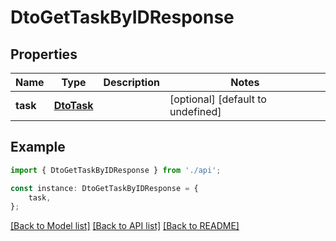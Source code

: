 # DtoGetTaskByIDResponse


## Properties

Name | Type | Description | Notes
------------ | ------------- | ------------- | -------------
**task** | [**DtoTask**](DtoTask.md) |  | [optional] [default to undefined]

## Example

```typescript
import { DtoGetTaskByIDResponse } from './api';

const instance: DtoGetTaskByIDResponse = {
    task,
};
```

[[Back to Model list]](../README.md#documentation-for-models) [[Back to API list]](../README.md#documentation-for-api-endpoints) [[Back to README]](../README.md)
